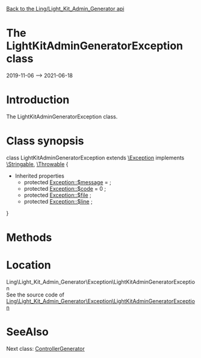 [Back to the Ling/Light_Kit_Admin_Generator api](https://github.com/lingtalfi/Light_Kit_Admin_Generator/blob/master/doc/api/Ling/Light_Kit_Admin_Generator.md)



The LightKitAdminGeneratorException class
================
2019-11-06 --> 2021-06-18






Introduction
============

The LightKitAdminGeneratorException class.



Class synopsis
==============


class <span class="pl-k">LightKitAdminGeneratorException</span> extends [\Exception](http://php.net/manual/en/class.exception.php) implements [\Stringable](https://wiki.php.net/rfc/stringable), [\Throwable](http://php.net/manual/en/class.throwable.php) {

- Inherited properties
    - protected  [Exception::$message](#property-message) =  ;
    - protected  [Exception::$code](#property-code) = 0 ;
    - protected  [Exception::$file](#property-file) ;
    - protected  [Exception::$line](#property-line) ;

}






Methods
==============






Location
=============
Ling\Light_Kit_Admin_Generator\Exception\LightKitAdminGeneratorException<br>
See the source code of [Ling\Light_Kit_Admin_Generator\Exception\LightKitAdminGeneratorException](https://github.com/lingtalfi/Light_Kit_Admin_Generator/blob/master/Exception/LightKitAdminGeneratorException.php)



SeeAlso
==============
Next class: [ControllerGenerator](https://github.com/lingtalfi/Light_Kit_Admin_Generator/blob/master/doc/api/Ling/Light_Kit_Admin_Generator/Generator/ControllerGenerator.md)<br>
